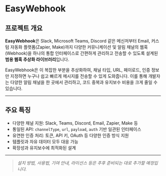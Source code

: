 # EasyWebhook

## 프로젝트 개요

**EasyWebhook**은 Slack, Microsoft Teams, Discord 같은 메신저부터 Email, 커스텀 자동화 플랫폼(Zapier, Make)까지 다양한 커뮤니케이션 및 알림 채널의 웹훅(Webhook)을 하나의 통합 인터페이스로 간편하게 관리하고 전송할 수 있도록 설계된 **범용 웹훅 추상화 라이브러리**입니다.

EasyWebhook은 이 복잡한 부분을 추상화하여, 채널 타입, URL, 페이로드, 인증 정보만 지정하면 누구나 쉽고 빠르게 메시지를 전송할 수 있게 도와줍니다. 이를 통해 개발자는 다양한 알림 채널을 한 곳에서 관리하고, 코드 중복과 유지보수 비용을 크게 줄일 수 있습니다.

---

## 주요 특징

- 다양한 채널 지원: Slack, Teams, Discord, Email, Zapier, Make 등  
- 통일된 API: `channelType`, `url`, `payload`, `auth` 기반 일관된 인터페이스  
- 유연한 인증 처리: 토큰, API 키, OAuth 등 다양한 인증 방식 지원  
- 템플릿과 자유 데이터 모두 대응 가능  
- 확장성과 유지보수에 최적화된 설계

---

> *설치 방법, 사용법, 기여 안내, 라이선스 등은 추후 준비되는 대로 추가할 예정입니다.*
